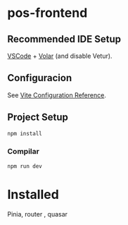 # pos-frontend


## Recommended IDE Setup

[VSCode](https://code.visualstudio.com/) + [Volar](https://marketplace.visualstudio.com/items?itemName=Vue.volar) (and disable Vetur).

## Configuracion

See [Vite Configuration Reference](https://vite.dev/config/).

## Project Setup

```sh
npm install
```

### Compilar

```sh
npm run dev
```

# Installed

Pinia, router , quasar 
